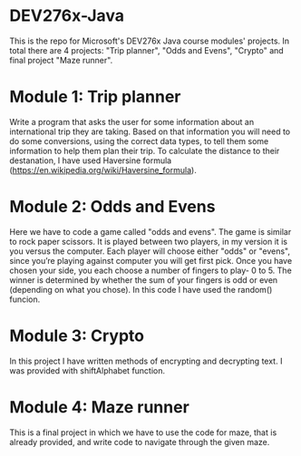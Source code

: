 # DEV276x-Java
This is the repo for Microsoft's DEV276x Java course modules' projects. 
In total there are 4 projects: "Trip planner", "Odds and Evens", "Crypto" and final project "Maze runner".

# Module 1: Trip planner
Write a program that asks the user for some information about an international trip they are taking. Based on that information you will need to do some conversions, using the correct data types, to tell them some information to help them plan their trip.
To calculate the distance to their destanation, I have used Haversine formula (https://en.wikipedia.org/wiki/Haversine_formula).
# Module 2: Odds and Evens
Here we have to code a game called "odds and evens". The game is similar to rock paper scissors. It is played between two players, in my version it is you versus the computer. Each player will choose either "odds" or "evens", since you’re playing against computer you will get first pick. Once you have chosen your side, you each choose a number of fingers to play- 0 to 5. The winner is determined by whether the sum of your fingers is odd or even (depending on what you chose). 
In this code I have used the random() funcion.
# Module 3: Crypto
In this project I have written methods of encrypting and decrypting text.
I was provided with shiftAlphabet function.
# Module 4: Maze runner
This is a final project in which we have to use the code for maze, that is already provided, and write code to navigate through the given maze.
